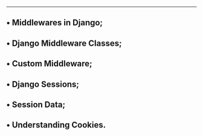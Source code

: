 ----------------------------------------------------------------
• Middlewares in Django;
----------------------------------------------------------------
• Django Middleware Classes;
----------------------------------------------------------------
• Custom Middleware;
----------------------------------------------------------------
• Django Sessions;
----------------------------------------------------------------
• Session Data;
----------------------------------------------------------------
• Understanding Cookies.
----------------------------------------------------------------
